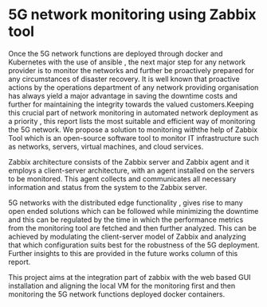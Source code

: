 # 5G network monitoring using Zabbix tool


Once the 5G network functions are deployed through docker and Kubernetes with the use of ansible , the next major step for any network provider is to monitor the networks and further be proactively prepared for any circumstances of disaster recovery. It is well known that proactive actions by the operations department of any network providing organisation has always yield a major advantage in saving the downtime costs and further for maintaining the integrity towards the valued customers.Keeping this crucial part of network monitoring in automated network deployment as a priority , this report lists the most suitable and efficient way of monitoring the 5G network. We propose a solution to monitoring withthe help of Zabbix Tool which is an open-source software tool to monitor IT infrastructure such as networks, servers, virtual machines, and cloud services.

Zabbix architecture consists of the Zabbix server and Zabbix agent and it employs a client-server architecture, with an agent installed on the servers to be monitored. This agent collects and communicates all necessary information and status from the system to the Zabbix server.

5G networks with the distributed edge functionality , gives rise to many open ended solutions which can be followed while minimizing the downtime and this can be regulated by the time in which the performance metrics from the monitoring tool are fetched and then further analyzed. This can be achieved by modulating the client-server model of Zabbix and analyzing that which configuration suits best for the robustness of the 5G deployment.
Further insights to this are provided in the future works column of this report.

This project aims at the integration part of zabbix with the web based GUI installation and aligning the local VM for the monitoring first and then monitoring the 5G network functions deployed docker containers.
